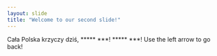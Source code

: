 ```yaml
---
layout: slide
title: "Welcome to our second slide!"
---
```

Cała Polska krzyczy dziś, ***** ***! ***** ***!
Use the left arrow to go back!

